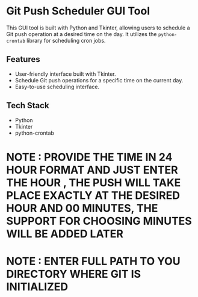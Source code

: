 # Git Push Scheduler GUI Tool

This GUI tool is built with Python and Tkinter, allowing users to schedule a Git push operation at a desired time on the day. It utilizes the `python-crontab` library for scheduling cron jobs.

## Features

- User-friendly interface built with Tkinter.
- Schedule Git push operations for a specific time on the current day.
- Easy-to-use scheduling interface.

## Tech Stack

- Python
- Tkinter
- python-crontab

# NOTE : PROVIDE THE TIME IN 24 HOUR FORMAT AND JUST ENTER THE HOUR , THE PUSH WILL TAKE PLACE EXACTLY AT THE DESIRED HOUR AND 00 MINUTES, THE SUPPORT FOR CHOOSING MINUTES WILL BE ADDED LATER
# NOTE : ENTER FULL PATH TO YOU DIRECTORY WHERE GIT IS INITIALIZED
